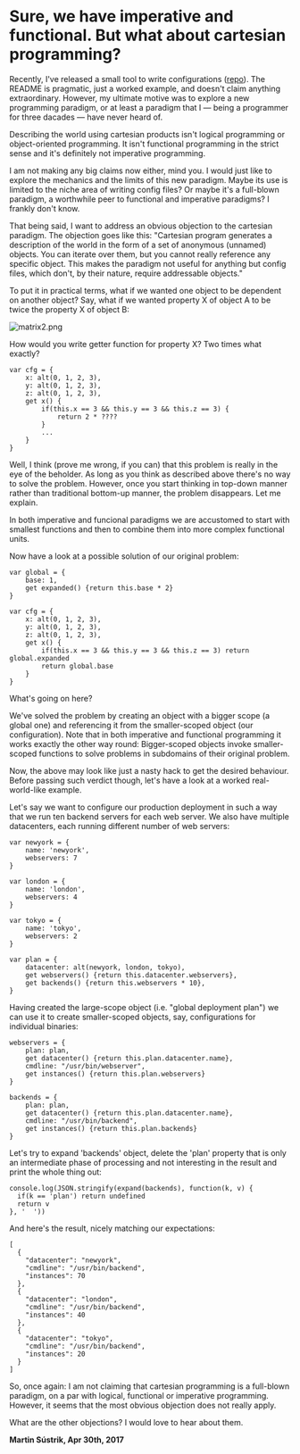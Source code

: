 # Sure, we have imperative and functional. But what about cartesian programming?



Recently, I've released a small tool to write configurations ([repo](https://github.com/sustrik/cartesian)). The README is pragmatic, just a worked example, and doesn't claim anything extraordinary. However, my ultimate motive was to explore a new programming paradigm, or at least a paradigm that I — being a programmer for three dacades — have never heard of.

Describing the world using cartesian products isn't logical programming or object-oriented programming. It isn't functional programming in the strict sense and it's definitely not imperative programming.

I am not making any big claims now either, mind you. I would just like to explore the mechanics and the limits of this new paradigm. Maybe its use is limited to the niche area of writing config files? Or maybe it's a full-blown paradigm, a worthwhile peer to functional and imperative paradigms? I frankly don't know.

That being said, I want to address an obvious objection to the cartesian paradigm. The objection goes like this: "Cartesian program generates a description of the world in the form of a set of anonymous (unnamed) objects. You can iterate over them, but you cannot really reference any specific object. This makes the paradigm not useful for anything but config files, which don't, by their nature, require addressable objects."

To put it in practical terms, what if we wanted one object to be dependent on another object? Say, what if we wanted property X of object A to be twice the property X of object B:

![matrix2.png](http://250bpm.wdfiles.com/local--files/blog%3A91/matrix2.png)

How would you write getter function for property X? Two times what exactly?

    var cfg = {
        x: alt(0, 1, 2, 3),
        y: alt(0, 1, 2, 3),
        z: alt(0, 1, 2, 3),
        get x() {
            if(this.x == 3 && this.y == 3 && this.z == 3) {
                return 2 * ????
            }
            ...
        }
    }

Well, I think (prove me wrong, if you can) that this problem is really in the eye of the beholder. As long as you think as described above there's no way to solve the problem. However, once you start thinking in top-down manner rather than traditional bottom-up manner, the problem disappears. Let me explain.

In both imperative and funcional paradigms we are accustomed to start with smallest functions and then to combine them into more complex functional units.

Now have a look at a possible solution of our original problem:

    var global = {
        base: 1,
        get expanded() {return this.base * 2}
    }
    
    var cfg = {
        x: alt(0, 1, 2, 3),
        y: alt(0, 1, 2, 3),
        z: alt(0, 1, 2, 3),
        get x() {
            if(this.x == 3 && this.y == 3 && this.z == 3) return global.expanded
            return global.base
        }
    }

What's going on here?

We've solved the problem by creating an object with a bigger scope (a global one) and referencing it from the smaller-scoped object (our configuration). Note that in both imperative and functional programming it works exactly the other way round: Bigger-scoped objects invoke smaller-scoped functions to solve problems in subdomains of their original problem.

Now, the above may look like just a nasty hack to get the desired behaviour. Before passing such verdict though, let's have a look at a worked real-world-like example.

Let's say we want to configure our production deployment in such a way that we run ten backend servers for each web server. We also have multiple datacenters, each running different number of web servers:

    var newyork = {
        name: 'newyork',
        webservers: 7
    }
    
    var london = {
        name: 'london',
        webservers: 4
    }
    
    var tokyo = {
        name: 'tokyo',
        webservers: 2
    }
    
    var plan = {
        datacenter: alt(newyork, london, tokyo),
        get webservers() {return this.datacenter.webservers},
        get backends() {return this.webservers * 10},
    }

Having created the large-scope object (i.e. "global deployment plan") we can use it to create smaller-scoped objects, say, configurations for individual binaries:

    webservers = {
        plan: plan,
        get datacenter() {return this.plan.datacenter.name},
        cmdline: "/usr/bin/webserver",
        get instances() {return this.plan.webservers}
    }
    
    backends = {
        plan: plan,
        get datacenter() {return this.plan.datacenter.name},
        cmdline: "/usr/bin/backend",
        get instances() {return this.plan.backends}
    }

Let's try to expand 'backends' object, delete the 'plan' property that is only an intermediate phase of processing and not interesting in the result and print the whole thing out:

    console.log(JSON.stringify(expand(backends), function(k, v) {
      if(k == 'plan') return undefined
      return v
    }, '  '))

And here's the result, nicely matching our expectations:

    [
      {
        "datacenter": "newyork",
        "cmdline": "/usr/bin/backend",
        "instances": 70
      },
      {
        "datacenter": "london",
        "cmdline": "/usr/bin/backend",
        "instances": 40
      },
      {
        "datacenter": "tokyo",
        "cmdline": "/usr/bin/backend",
        "instances": 20
      }
    ]

So, once again: I am not claiming that cartesian programming is a full-blown paradigm, on a par with logical, functional or imperative programming. However, it seems that the most obvious objection does not really apply.

What are the other objections? I would love to hear about them.

**Martin Sústrik, Apr 30th, 2017**